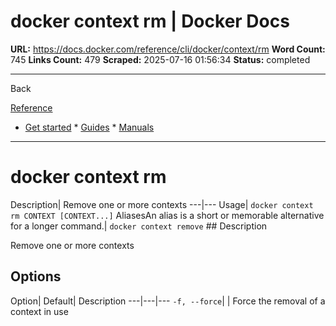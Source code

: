 # docker context rm | Docker Docs

**URL:** https://docs.docker.com/reference/cli/docker/context/rm
**Word Count:** 745
**Links Count:** 479
**Scraped:** 2025-07-16 01:56:34
**Status:** completed

---

Back

[Reference](https://docs.docker.com/reference/)

  * [Get started](https://docs.docker.com/get-started/)   * [Guides](https://docs.docker.com/guides/)   * [Manuals](https://docs.docker.com/manuals/)

* * *

# docker context rm

Description| Remove one or more contexts   ---|---   Usage| `docker context rm CONTEXT [CONTEXT...]`   AliasesAn alias is a short or memorable alternative for a longer command.| `docker context remove`      ## Description

Remove one or more contexts

## Options

Option| Default| Description   ---|---|---   `-f, --force`| | Force the removal of a context in use